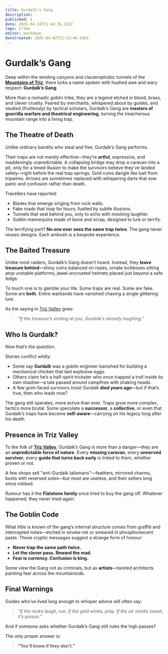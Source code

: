 ```yaml
---
title: Gurdalk's Gang
description: 
published: 1
date: 2025-04-14T21:44:35.132Z
tags: tribe
editor: markdown
dateCreated: 2025-04-02T21:33:46.916Z
---
```


# Gurdalk’s Gang

Deep within the winding canyons and claustrophobic tunnels of the **[Mountains of Triz](/geography/landmark/mountains-of-triz.md)**, there lurks a name spoken with hushed awe and wary respect: **Gurdalk’s Gang**.

More than a nomadic goblin tribe, they are a legend etched in blood, brass, and clever cruelty. Feared by merchants, whispered about by guides, and studied (fruitlessly) by tactical scholars, Gurdalk’s Gang are **masters of guerrilla warfare and theatrical engineering**, turning the treacherous mountain range into a living trap.

## The Theatre of Death

Unlike ordinary bandits who steal and flee, Gurdalk’s Gang performs.

Their traps are not merely effective—they’re **artful**, expressive, and maddeningly unpredictable. A collapsing bridge may drop a caravan into a pit, only for a timed illusion to make the survivors believe they’ve landed safely—right before the real trap springs. Gold coins dangle like bait from tripwires. Arrows are sometimes replaced with whispering darts that sow panic and confusion rather than death.

Travellers have reported:
- Blades that emerge singing from rock walls.
- Fake roads that loop for hours, fuelled by subtle illusions.
- Tunnels that seal behind you, only to echo with mocking laughter.
- Goblin mannequins made of bone and scrap, designed to lure or terrify.

The terrifying part? **No one ever sees the same trap twice**. The gang never reuses designs. Each ambush is a bespoke experience.

## The Baited Treasure

Unlike most raiders, Gurdalk’s Gang doesn’t hoard. Instead, they **leave treasure behind**—shiny coins balanced on ropes, ornate lockboxes sitting atop unstable platforms, jewel-encrusted helmets placed just beyond a safe ledge.

To touch one is to gamble your life. Some traps are real. Some are fake. Some are **both**. Entire warbands have vanished chasing a single glittering lure.

As the saying in [Triz Valley](/geography/settlement/city/triz-valley.md) goes:
> *“If the treasure’s smiling at you, Gurdalk’s already laughing.”*

## Who Is Gurdalk?

Now that’s the question.

Stories conflict wildly:
- Some say **Gurdalk** was a goblin engineer banished for building a mechanical chicken that laid explosive eggs.
- Others claim he’s a half-spirit trickster who once trapped a troll inside its own shadow—a tale passed around campfires with shaking heads.
- A few grim-faced survivors insist Gurdalk **died years ago**—but if that’s true, then who leads now?

The gang still operates, more active than ever. Traps grow more complex, tactics more brutal. Some speculate a **successor**, a **collective**, or even that Gurdalk’s traps have become **self-aware**—carrying on his legacy long after his death.

## Presence in Triz Valley

To the folk of **[Triz Valley](/geography/settlement/city/triz-valley.md)**, Gurdalk’s Gang is more than a danger—they are an **unpredictable force of nature**. Every **missing caravan**, every **unnerved survivor**, every **guide that turns back early** is linked to them, whether proven or not.

A few shops sell "anti-Gurdalk talismans"—feathers, mirrored charms, boots with reversed soles—but most are useless, and their sellers long since robbed.

Rumour has it the **Flatstone family** once tried to buy the gang off. Whatever happened, they never tried again.

## The Goblin Code

What little is known of the gang’s internal structure comes from graffiti and intercepted notes—etched in smoke-ink or smeared in phosphorescent paste. These cryptic messages suggest a strange form of honour:

- **Never trap the same path twice.**
- **Let the clever pass. Reward the mad.**
- **Fear is currency. Confusion is king.**

Some view the Gang not as criminals, but as **artists**—twisted architects painting fear across the mountainside.

## Final Warnings

Guides who’ve lived long enough to whisper advice will often say:
> *“If the rocks laugh, run. If the gold winks, pray. If the air smells sweet, it’s poison.”*

And if someone asks whether Gurdalk’s Gang still rules the high passes?

The only proper answer is:
> **“You’ll know if they don’t.”**
